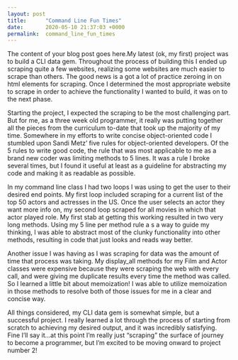 ```yaml
---
layout: post
title:      "Command Line Fun Times"
date:       2020-05-10 21:37:03 +0000
permalink:  command_line_fun_times
---
```




The content of your blog post goes here.My latest (ok, my first) project was to build a CLI data gem.  Throughout the process of building this I ended up scraping quite a few websites, realizing some websites are much easier to scrape than others.  The good news is a got a lot of practice zeroing in on html elements for scraping.  Once I determined the most appropriate website to scrape in order to achieve the functionality I wanted to build, it was on to the next phase.

Starting the project, I expected the scraping to be the most challenging part.  But for me, as a three week old programmer, it really was putting together all the pieces from the curriculum to-date that took up the majority of my time.  Somewhere in my efforts to write concise object-oriented code I stumbled upon Sandi Metz’ five rules for object-oriented developers.  Of the 5 rules to write good code, the rule that was most applicable to me as a brand new coder was limiting methods to 5 lines.  It was a rule I broke several times, but I found it useful at least as a guideline for abstracting my code and making it as readable as possible.
 
In my command line class I had two loops I was using to get the user to their desired end points.  My first loop included scraping for a current list of the top 50 actors and actresses in the US.  Once the user selects an actor they want more info on, my second loop scraped for all movies in which that actor played role.  My first stab at getting this working resulted in two very long methods.  Using my 5 line per method rule a s a way to guide my thinking, I was able to abstract most of the clunky functionality into other methods, resulting in code that just looks and reads way better. 

Another issue I was having as I was scraping for data was the amount of time that process was taking.  My display_all methods for my Film and Actor classes were expensive because they were scraping the web with every call, and were giving me duplicate results every time the method was called.  So I learned a little bit about memoization!  I was able to utilize memoization in those methods to resolve both of those issues for me in a clear and concise way.

All things considered, my CLI data gem is somewhat simple, but a successful project.  I really learned a lot through the process of starting from scratch to achieving my desired output, and it was incredibly satisfying.  Fine I’ll say it…at this point I’m really just “scraping” the surface of journey to become a programmer, but I’m excited to be moving onward to project number 2!
